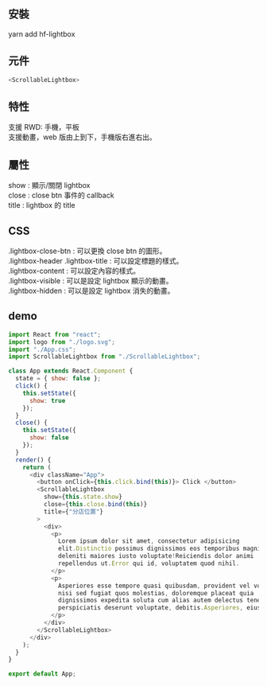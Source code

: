 ## 安裝

yarn add hf-lightbox

## 元件

```javascript
<ScrollableLightbox>
```

## 特性

支援 RWD: 手機，平板<br />
支援動畫，web 版由上到下，手機版右進右出。<br />

## 屬性

show : 顯示/關閉 lightbox<br />
close : close btn 事件的 callback<br />
title : lightbox 的 title<br />

## CSS

.lightbox-close-btn : 可以更換 close btn 的圖形。<br />
.lightbox-header .lightbox-title : 可以設定標題的樣式。<br />
.lightbox-content : 可以設定內容的樣式。<br />
.lightbox-visible : 可以是設定 lightbox 顯示的動畫。<br />
.lightbox-hidden : 可以是設定 lightbox 消失的動畫。<br />

## demo

```javascript
import React from "react";
import logo from "./logo.svg";
import "./App.css";
import ScrollableLightbox from "./ScrollableLightbox";

class App extends React.Component {
  state = { show: false };
  click() {
    this.setState({
      show: true
    });
  }
  close() {
    this.setState({
      show: false
    });
  }
  render() {
    return (
      <div className="App">
        <button onClick={this.click.bind(this)}> Click </button>
        <ScrollableLightbox
          show={this.state.show}
          close={this.close.bind(this)}
          title={"分店位置"}
        >
          <div>
            <p>
              Lorem ipsum dolor sit amet, consectetur adipisicing
              elit.Distinctio possimus dignissimos eos temporibus magni!A
              deleniti maiores iusto voluptate!Reiciendis dolor animi
              repellendus ut.Error qui id, voluptatem quod nihil.
            </p>
            <p>
              Asperiores esse tempore quasi quibusdam, provident vel voluptatum
              nisi sed fugiat quos molestias, doloremque placeat quia
              dignissimos expedita soluta cum alias autem delectus tenetur
              perspiciatis deserunt voluptate, debitis.Asperiores, eius ?
            </p>
          </div>
        </ScrollableLightbox>
      </div>
    );
  }
}

export default App;
```
